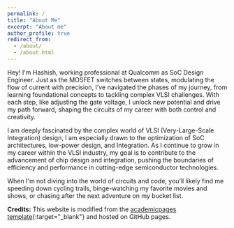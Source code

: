 ```yaml
---
permalink: /
title: "About Me"
excerpt: "About me"
author_profile: true
redirect_from: 
  - /about/
  - /about.html
---
```


Hey! I'm Hashish, working professional at Qualcomm as SoC Design Engineer. Just as the MOSFET switches between states, modulating the flow of current with precision, I’ve navigated the phases of my journey, from learning foundational concepts to tackling complex VLSI challenges. With each step, like adjusting the gate voltage, I unlock new potential and drive my path forward, shaping the circuits of my career with both control and creativity.

I am deeply fascinated by the complex world of VLSI (Very-Large-Scale Integration) design, I am especially drawn to the optimization of SoC architectures, low-power design, and Integration. As I continue to grow in my career within the VLSI industry, my goal is to contribute to the advancement of chip design and integration, pushing the boundaries of efficiency and performance in cutting-edge semiconductor technologies.

When I'm not diving into the world of circuits and code, you’ll likely find me speeding down cycling trails, binge-watching my favorite movies and shows, or chasing after the next adventure on my bucket list.

**Credits:** This website is modified from the [academicpages template](https://github.com/academicpages/academicpages.github.io){:target="_blank"} and hosted on GitHub pages.
